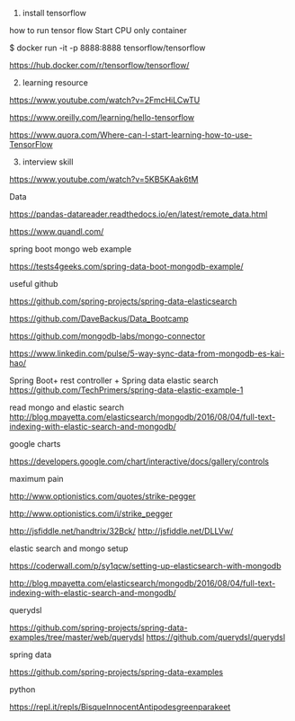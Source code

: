1. install tensorflow


how to run tensor flow Start CPU only container

$ docker run -it -p 8888:8888 tensorflow/tensorflow

https://hub.docker.com/r/tensorflow/tensorflow/

2. learning resource

https://www.youtube.com/watch?v=2FmcHiLCwTU

https://www.oreilly.com/learning/hello-tensorflow


https://www.quora.com/Where-can-I-start-learning-how-to-use-TensorFlow

3. interview skill

https://www.youtube.com/watch?v=5KB5KAak6tM



Data

https://pandas-datareader.readthedocs.io/en/latest/remote_data.html

https://www.quandl.com/


spring boot mongo web example

https://tests4geeks.com/spring-data-boot-mongodb-example/

useful github


https://github.com/spring-projects/spring-data-elasticsearch

https://github.com/DaveBackus/Data_Bootcamp

https://github.com/mongodb-labs/mongo-connector

https://www.linkedin.com/pulse/5-way-sync-data-from-mongodb-es-kai-hao/

Spring Boot+ rest controller + Spring data elastic search
https://github.com/TechPrimers/spring-data-elastic-example-1


read mongo and elastic search
http://blog.mpayetta.com/elasticsearch/mongodb/2016/08/04/full-text-indexing-with-elastic-search-and-mongodb/


google charts

https://developers.google.com/chart/interactive/docs/gallery/controls

maximum pain

http://www.optionistics.com/quotes/strike-pegger

http://www.optionistics.com/i/strike_pegger

http://jsfiddle.net/handtrix/32Bck/
http://jsfiddle.net/DLLVw/


elastic search and mongo setup

https://coderwall.com/p/sy1qcw/setting-up-elasticsearch-with-mongodb

http://blog.mpayetta.com/elasticsearch/mongodb/2016/08/04/full-text-indexing-with-elastic-search-and-mongodb/

querydsl

https://github.com/spring-projects/spring-data-examples/tree/master/web/querydsl
https://github.com/querydsl/querydsl

spring data

https://github.com/spring-projects/spring-data-examples



python

https://repl.it/repls/BisqueInnocentAntipodesgreenparakeet





